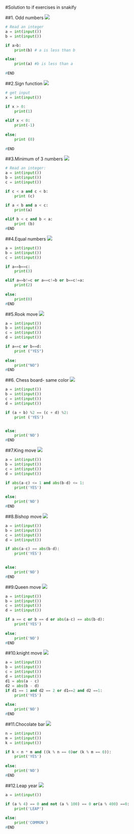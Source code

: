 #Solution to if exercises in snakify

##1. Odd numbers
![](Problem1.png)

```.py
# Read an integer
a = int(input())
b = int(input())

if a>b:
    print(b) # a is less than b

else:
    print(a) #b is less than a
    
#END
```

##2.Sign function
![](Problem2.png)
```.py
# get input 
x = int(input())

if x > 0:
    print(1)
    
elif x < 0:
    print(-1)
    
else: 
    print (0)
    
#END
```

##3.Minimum of 3 numbers
![](Problem3.png)
```.py
# Read an integer:
a = int(input())
b = int(input())
c = int(input())

if c < a and c < b:
    print (c)

if a < b and a < c:
    print(a)
    
elif b < c and b < a:
    print (b)
#END
```

##4.Equal numbers 
![](Problem4.png)

```.py
a = int(input())
b = int(input())
c = int(input())

if a==b==c:
    print(3)

elif a==b!=c or a==c!=b or b==c!=a:
    print(2)
    
else:
    print(0)
#END
```

##5.Rook move
![](Problem5.png)

```.py
a = int(input())
b = int(input())
c = int(input())
d = int(input())

if a==c or b==d:
    print ("YES")
    
else: 
    print("NO")
#END
```

##6. Chess board- same color
![](Problem6.png)
```.py
a = int(input())
b = int(input())
c = int(input())
d = int(input())

if (a + b) %2 == (c + d) %2: 
    print ('YES')


else:
    print('NO')
#END
```

##7.King move
![](Problem7.png)
```.py
a = int(input())
b = int(input())
c = int(input())
d = int(input())

if abs(a-c) <= 1 and abs(b-d) <= 1:
    print('YES')
    
else:
    print('NO')
#END
```
##8.Bishop move
![](Problem8.png)

```.py
a = int(input())
b = int(input())
c = int(input())
d = int(input())

if abs(a-c) == abs(b-d):
    print('YES')

    
else:
    print('NO')
#END
```

##9.Queen move
![](Problem9.png)

```.py
a = int(input())
b = int(input())
c = int(input())
d = int(input())

if a == c or b == d or abs(a-c) == abs(b-d):
    print('YES')
    
else: 
    print('NO')
#END
```

##10.knight move
![](Problem10.png)

```.py
a = int(input())
b = int(input())
c = int(input())
d = int(input())
d1 = abs(a - c)
d2 = abs(b - d)
if d1 == 1 and d2 == 2 or d1==2 and d2 ==1:
    print('YES')
    
else:
    print('NO')
#END
```

##11.Chocolate bar
![](Problem11.png)
```.py
n = int(input())
m = int(input())
k = int(input())

if k < n * m and ((k % n == 0)or (k % m == 0)):
    print('YES')
    
else: 
    print('NO')
#END
```

##12.Leap year
![](Problem12.png)

```.py
a = int(input())

if (a % 4) == 0 and not (a % 100) == 0 or(a % 400) ==0:
    print('LEAP')
       
else: 
    print('COMMON')
#END
```
